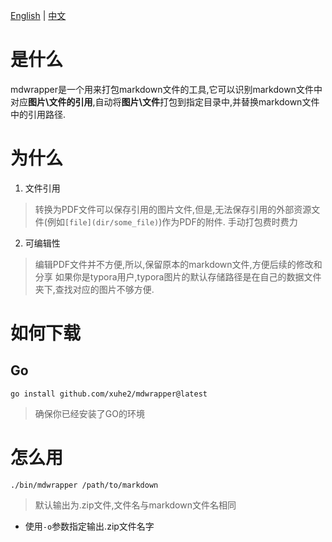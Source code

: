 [English](./README.md) | [中文](./docs/README_CN.md)

# 是什么

mdwrapper是一个用来打包markdown文件的工具,它可以识别markdown文件中对应**图片\文件的引用**,自动将**图片\文件**打包到指定目录中,并替换markdown文件中的引用路径.

# 为什么

1. 文件引用
> 转换为PDF文件可以保存引用的图片文件,但是,无法保存引用的外部资源文件(例如`[file](dir/some_file)`)作为PDF的附件.
> 手动打包费时费力

2. 可编辑性
> 编辑PDF文件并不方便,所以,保留原本的markdown文件,方便后续的修改和分享
> 如果你是typora用户,typora图片的默认存储路径是在自己的数据文件夹下,查找对应的图片不够方便.

# 如何下载

## Go

```shell
go install github.com/xuhe2/mdwrapper@latest
```

> 确保你已经安装了GO的环境

# 怎么用

```shell
./bin/mdwrapper /path/to/markdown
```
> 默认输出为.zip文件,文件名与markdown文件名相同

- 使用`-o`参数指定输出.zip文件名字